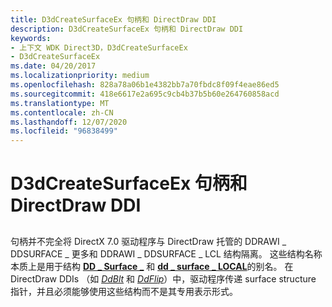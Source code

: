 ```yaml
---
title: D3dCreateSurfaceEx 句柄和 DirectDraw DDI
description: D3dCreateSurfaceEx 句柄和 DirectDraw DDI
keywords:
- 上下文 WDK Direct3D，D3dCreateSurfaceEx
- D3dCreateSurfaceEx
ms.date: 04/20/2017
ms.localizationpriority: medium
ms.openlocfilehash: 828a78a06b1e4382bb7a70fbdc8f09f4eae86ed5
ms.sourcegitcommit: 418e6617e2a695c9cb4b37b5b60e264760858acd
ms.translationtype: MT
ms.contentlocale: zh-CN
ms.lasthandoff: 12/07/2020
ms.locfileid: "96838499"
---
```

# <a name="d3dcreatesurfaceex-handles-and-directdraw-ddis"></a>D3dCreateSurfaceEx 句柄和 DirectDraw DDI


## <span id="ddk_d3dcreatesurfaceex_handles_and_directdraw_ddis_gg"></span><span id="DDK_D3DCREATESURFACEEX_HANDLES_AND_DIRECTDRAW_DDIS_GG"></span>


句柄并不完全将 DirectX 7.0 驱动程序与 DirectDraw 托管的 DDRAWI \_ DDSURFACE \_ 更多和 DDRAWI \_ DDSURFACE \_ LCL 结构隔离。 这些结构名称本质上是用于结构 [**DD \_ Surface \_**](/windows/win32/api/ddrawint/ns-ddrawint-dd_surface_more) 和 [**dd \_ surface \_ LOCAL**](/windows/win32/api/ddrawint/ns-ddrawint-dd_surface_local)的别名。 在 DirectDraw DDIs （如 [*DdBlt*](/windows/win32/api/ddrawint/nc-ddrawint-pdd_surfcb_blt) 和 [*DdFlip*](/windows/win32/api/ddrawint/nc-ddrawint-pdd_surfcb_flip)）中，驱动程序传递 surface structure 指针，并且必须能够使用这些结构而不是其专用表示形式。

 

